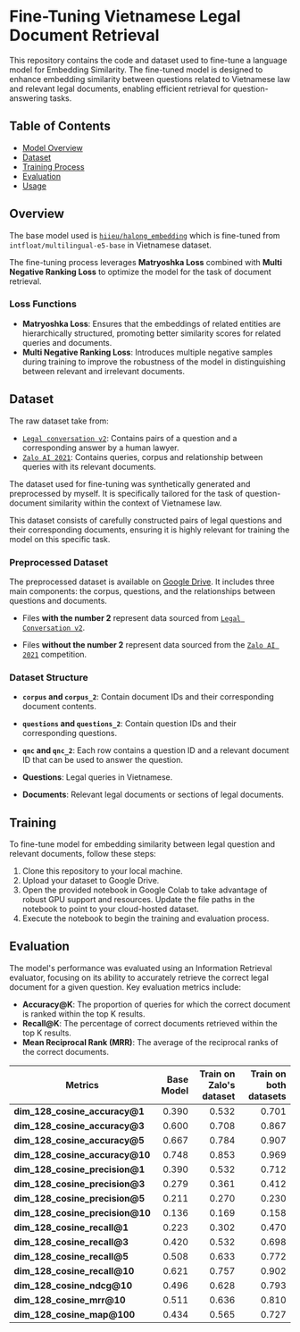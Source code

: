 # Fine-Tuning Vietnamese Legal Document Retrieval

This repository contains the code and dataset used to fine-tune a language model for Embedding Similarity. The fine-tuned model is designed to enhance embedding similarity between questions related to Vietnamese law and relevant legal documents, enabling efficient retrieval for question-answering tasks.

## Table of Contents


- [Model Overview](#model-overview)
- [Dataset](#dataset)
- [Training Process](#training-process)
- [Evaluation](#evaluation)
- [Usage](#usage)




## Overview

The base model used is [`hiieu/halong_embedding`](https://huggingface.co/hiieu/halong_embedding) which is fine-tuned from `intfloat/multilingual-e5-base` in Vietnamese dataset. 


The fine-tuning process leverages **Matryoshka Loss** combined with **Multi Negative Ranking Loss** to optimize the model for the task of document retrieval.

### Loss Functions

- **Matryoshka Loss**: Ensures that the embeddings of related entities are hierarchically structured, promoting better similarity scores for related queries and documents.
- **Multi Negative Ranking Loss**: Introduces multiple negative samples during training to improve the robustness of the model in distinguishing between relevant and irrelevant documents.

## Dataset

The raw dataset take from:
- [`Legal conversation v2`](https://huggingface.co/datasets/chillies/legal-conversation-v2): Contains pairs of a question and a corresponding answer by a human lawyer.
- [`Zalo AI 2021`](https://www.kaggle.com/datasets/hariwh0/zaloai2021-legal-text-retrieval/code): Contains queries, corpus and relationship between queries with its relevant documents.

The dataset used for fine-tuning was synthetically generated and preprocessed by myself. It is specifically tailored for the task of question-document similarity within the context of Vietnamese law.

This dataset consists of carefully constructed pairs of legal questions and their corresponding documents, ensuring it is highly relevant for training the model on this specific task.

### Preprocessed Dataset

The preprocessed dataset is available on [Google Drive](https://drive.google.com/drive/folders/1LK6_fg9Q1m8D6auLGP_yYw_qVlho-bop?usp=sharing). It includes three main components: the corpus, questions, and the relationships between questions and documents.

- Files **with the number 2** represent data sourced from [`Legal Conversation v2`](https://huggingface.co/datasets/chillies/legal-conversation-v2).

- Files **without the number 2** represent data sourced from the [`Zalo AI 2021`](https://www.kaggle.com/datasets/hariwh0/zaloai2021-legal-text-retrieval/code) competition.

### Dataset Structure

- **`corpus` and `corpus_2`**: Contain document IDs and their corresponding document contents.
- **`questions` and `questions_2`**: Contain question IDs and their corresponding questions.
- **`qnc` and `qnc_2`**: Each row contains a question ID and a relevant document ID that can be used to answer the question.


- **Questions**: Legal queries in Vietnamese.
- **Documents**: Relevant legal documents or sections of legal documents.


## Training

To fine-tune model for embedding similarity between legal question and relevant documents, follow these steps:

1. Clone this repository to your local machine.
2. Upload your dataset to Google Drive.
3. Open the provided notebook in Google Colab to take advantage of robust GPU support and resources. Update the file paths in the notebook to point to your cloud-hosted dataset.
4. Execute the notebook to begin the training and evaluation process.



## Evaluation

The model's performance was evaluated using an Information Retrieval evaluator, focusing on its ability to accurately retrieve the correct legal document for a given question. Key evaluation metrics include:

- **Accuracy@K**: The proportion of queries for which the correct document is ranked within the top K results.
- **Recall@K**: The percentage of correct documents retrieved within the top K results.
- **Mean Reciprocal Rank (MRR)**: The average of the reciprocal ranks of the correct documents.


|Metrics|Base Model|Train on Zalo's dataset| Train on both datasets|
|-|-:|-:|-:|
| **dim_128_cosine_accuracy@1** | 0.390                | 0.532              | 0.701              |
| **dim_128_cosine_accuracy@3** | 0.600                 | 0.708              | 0.867              |
| **dim_128_cosine_accuracy@5** | 0.667               | 0.784              | 0.907              |
| **dim_128_cosine_accuracy@10**| 0.748               | 0.853              | 0.969              |
| **dim_128_cosine_precision@1**| 0.390                | 0.532              | 0.712              |
| **dim_128_cosine_precision@3**| 0.279               | 0.361              | 0.412              |
| **dim_128_cosine_precision@5**| 0.211               | 0.270              | 0.230              |
| **dim_128_cosine_precision@10**| 0.136              | 0.169              | 0.158              |
| **dim_128_cosine_recall@1**   | 0.223               | 0.302              | 0.470              |
| **dim_128_cosine_recall@3**   | 0.420              | 0.532              | 0.698              |
| **dim_128_cosine_recall@5**   | 0.508               | 0.633              | 0.772              |
| **dim_128_cosine_recall@10**  | 0.621               | 0.757              | 0.902             |
| **dim_128_cosine_ndcg@10**     | 0.496               | 0.628              | 0.793             |
| **dim_128_cosine_mrr@10**      | 0.511              | 0.636              | 0.810              |
| **dim_128_cosine_map@100**     | 0.434              | 0.565              | 0.727  